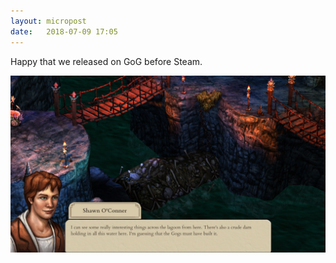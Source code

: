 ```yaml
---
layout: micropost
date:   2018-07-09 17:05
---
```


Happy that we released on GoG before Steam. 

<a href="/assets/images/post-images/11f1eed80b297ef7.jpeg"><img src="/assets/images/post-images/11f1eed80b297ef7.jpeg" alt="" /></a>

